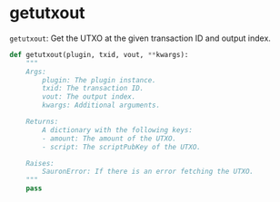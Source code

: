 # getutxout

`getutxout`: Get the UTXO at the given transaction ID and output index.
```python
def getutxout(plugin, txid, vout, **kwargs):
    """
    Args:
        plugin: The plugin instance.
        txid: The transaction ID.
        vout: The output index.
        kwargs: Additional arguments.

    Returns:
        A dictionary with the following keys:
        - amount: The amount of the UTXO.
        - script: The scriptPubKey of the UTXO.

    Raises:
        SauronError: If there is an error fetching the UTXO.
    """
    pass
```